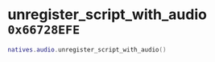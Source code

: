 # unregister_script_with_audio `0x66728EFE`

```lua
natives.audio.unregister_script_with_audio()
```